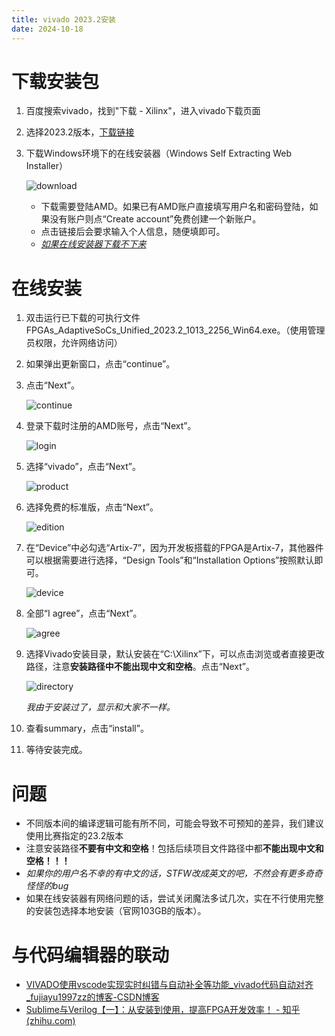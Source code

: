 ```yaml
---
title: vivado 2023.2安装
date: 2024-10-18
---
```


# 下载安装包

1. 百度搜索vivado，找到"下载 - Xilinx"，进入vivado下载页面

2. 选择2023.2版本，[下载链接](https://china.xilinx.com/support/download/index.html/content/xilinx/zh/downloadNav/vivado-design-tools/2023-2.html)

3. 下载Windows环境下的在线安装器（Windows Self Extracting Web Installer）

   ![download](/assets/vivadoInstall/download.jpg)

   - 下载需要登陆AMD。如果已有AMD账户直接填写用户名和密码登陆，如果没有账户则点“Create account”免费创建一个新账户。
   - 点击链接后会要求输入个人信息，随便填即可。
   - [*如果在线安装器下载不下来*](https://pan.baidu.com/s/1xt8L6RWmHROTX-C5JzIj3A?pwd=3a6p) 

# 在线安装

1. 双击运行已下载的可执行文件FPGAs_AdaptiveSoCs_Unified_2023.2_1013_2256_Win64.exe。（使用管理员权限，允许网络访问）

2. 如果弹出更新窗口，点击“continue”。

3. 点击“Next”。

   ![continue](/assets/vivadoInstall/continue.jpg)

4. 登录下载时注册的AMD账号，点击“Next”。

   ![login](/assets/vivadoInstall/login.jpg)
5. 选择“vivado”，点击“Next”。

   ![product](/assets/vivadoInstall/product.jpg)

6. 选择免费的标准版，点击“Next”。

   ![edition](/assets/vivadoInstall/edition.jpg)

7. 在“Device”中必勾选“Artix-7”，因为开发板搭载的FPGA是Artix-7，其他器件可以根据需要进行选择，“Design Tools”和“Installation Options”按照默认即可。

   ![device](/assets/vivadoInstall/device.jpg)

8. 全部“I agree”，点击“Next”。

   ![agree](/assets/vivadoInstall/agree.jpg)

9. 选择Vivado安装目录，默认安装在“C:\Xilinx”下，可以点击浏览或者直接更改路径，注意**安装路径中不能出现中文和空格**。点击“Next”。

   ![directory](/assets/vivadoInstall/directory.jpg)

   *我由于安装过了，显示和大家不一样。*

10. 查看summary，点击“install”。

11. 等待安装完成。

# 问题

- 不同版本间的编译逻辑可能有所不同，可能会导致不可预知的差异，我们建议使用比赛指定的23.2版本
- 注意安装路径**不要有中文和空格**！包括后续项目文件路径中都**不能出现中文和空格！！！**
- *如果你的用户名不幸的有中文的话，STFW改成英文的吧，不然会有更多奇奇怪怪的bug*
- 如果在线安装器有网络问题的话，尝试关闭魔法多试几次，实在不行使用完整的安装包选择本地安装（官网103GB的版本）。

# 与代码编辑器的联动

- [VIVADO使用vscode实现实时纠错与自动补全等功能_vivado代码自动对齐_fujiayu1997zz的博客-CSDN博客](https://blog.csdn.net/weixin_44425619/article/details/115479272)
- [Sublime与Verilog【一】：从安装到使用，提高FPGA开发效率！ - 知乎 (zhihu.com)](https://zhuanlan.zhihu.com/p/341728027)

